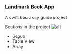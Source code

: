 ### Landmark Book App

A swift basic city guide project

Sections in the project
![alt](https://raw.githubusercontent.com/aoguz1/landmarkBook/master/github/ezgif.com-gif-maker.gif)




- Segue
- Table View
- Array







